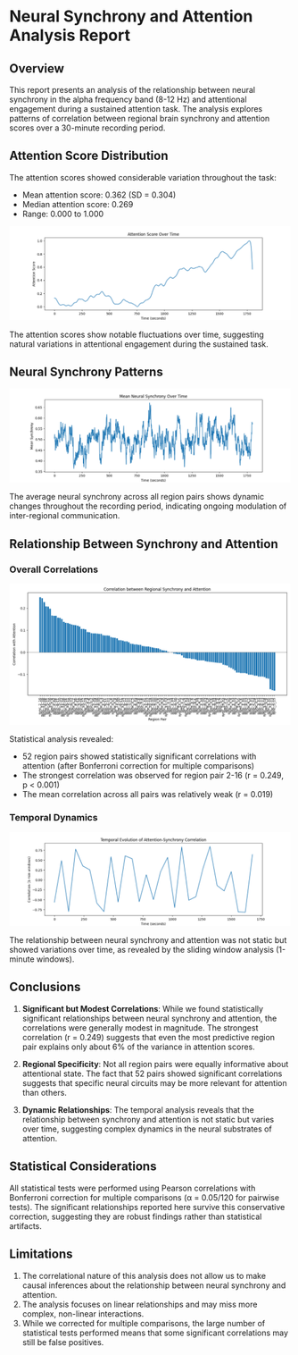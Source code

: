 # Neural Synchrony and Attention Analysis Report

## Overview
This report presents an analysis of the relationship between neural synchrony in the alpha frequency band (8-12 Hz) and attentional engagement during a sustained attention task. The analysis explores patterns of correlation between regional brain synchrony and attention scores over a 30-minute recording period.

## Attention Score Distribution
The attention scores showed considerable variation throughout the task:
- Mean attention score: 0.362 (SD = 0.304)
- Median attention score: 0.269
- Range: 0.000 to 1.000

![Attention Time Series](plots/attention_timeseries.png)

The attention scores show notable fluctuations over time, suggesting natural variations in attentional engagement during the sustained task.

## Neural Synchrony Patterns
![Mean Synchrony Time Series](plots/mean_synchrony_timeseries.png)

The average neural synchrony across all region pairs shows dynamic changes throughout the recording period, indicating ongoing modulation of inter-regional communication.

## Relationship Between Synchrony and Attention

### Overall Correlations
![Synchrony-Attention Correlations](plots/synchrony_attention_correlations.png)

Statistical analysis revealed:
- 52 region pairs showed statistically significant correlations with attention (after Bonferroni correction for multiple comparisons)
- The strongest correlation was observed for region pair 2-16 (r = 0.249, p < 0.001)
- The mean correlation across all pairs was relatively weak (r = 0.019)

### Temporal Dynamics
![Correlation Temporal Evolution](plots/correlation_temporal_evolution.png)

The relationship between neural synchrony and attention was not static but showed variations over time, as revealed by the sliding window analysis (1-minute windows).

## Conclusions

1. **Significant but Modest Correlations**: While we found statistically significant relationships between neural synchrony and attention, the correlations were generally modest in magnitude. The strongest correlation (r = 0.249) suggests that even the most predictive region pair explains only about 6% of the variance in attention scores.

2. **Regional Specificity**: Not all region pairs were equally informative about attentional state. The fact that 52 pairs showed significant correlations suggests that specific neural circuits may be more relevant for attention than others.

3. **Dynamic Relationships**: The temporal analysis reveals that the relationship between synchrony and attention is not static but varies over time, suggesting complex dynamics in the neural substrates of attention.

## Statistical Considerations

All statistical tests were performed using Pearson correlations with Bonferroni correction for multiple comparisons (α = 0.05/120 for pairwise tests). The significant relationships reported here survive this conservative correction, suggesting they are robust findings rather than statistical artifacts.

## Limitations

1. The correlational nature of this analysis does not allow us to make causal inferences about the relationship between neural synchrony and attention.
2. The analysis focuses on linear relationships and may miss more complex, non-linear interactions.
3. While we corrected for multiple comparisons, the large number of statistical tests performed means that some significant correlations may still be false positives.